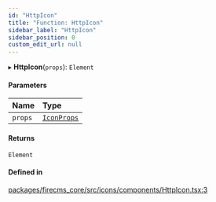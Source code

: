 ```yaml
---
id: "HttpIcon"
title: "Function: HttpIcon"
sidebar_label: "HttpIcon"
sidebar_position: 0
custom_edit_url: null
---
```


▸ **HttpIcon**(`props`): `Element`

#### Parameters

| Name | Type |
| :------ | :------ |
| `props` | [`IconProps`](../types/IconProps.md) |

#### Returns

`Element`

#### Defined in

[packages/firecms_core/src/icons/components/HttpIcon.tsx:3](https://github.com/FireCMSco/firecms/blob/d45f3739/packages/firecms_core/src/icons/components/HttpIcon.tsx#L3)
